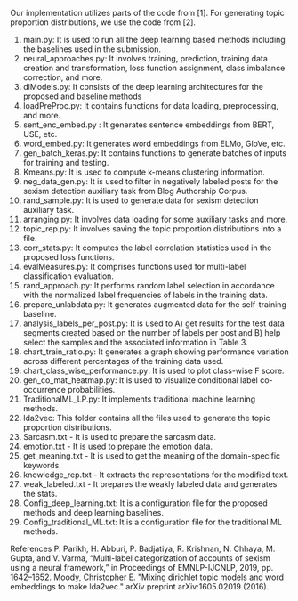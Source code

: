 Our implementation utilizes parts of the code from [1]. For generating topic proportion distributions, we use the code from [2].
1. main.py: It is used to run all the deep learning based methods including the baselines used in the submission.
2. neural_approaches.py:  It involves training, prediction, training data creation and transformation, loss function assignment, class imbalance correction, and more.
3. dlModels.py: It consists of the deep learning architectures for the proposed and baseline  methods
4. loadPreProc.py: It contains functions for data loading, preprocessing, and more.
5. sent_enc_embed.py : It generates sentence embeddings from BERT, USE, etc.
6. word_embed.py: It generates word embeddings from ELMo, GloVe, etc.
7. gen_batch_keras.py: It contains functions to generate batches of inputs for training and testing.
8. Kmeans.py: It is used to compute k-means clustering information.
9. neg_data_gen.py: It is used to filter in negatively labeled posts for the sexism detection auxiliary task from Blog Authorship Corpus.
10. rand_sample.py: It is used to generate data for sexism detection auxiliary task.
11. arranging.py: It involves data loading for some auxiliary tasks and more.
12. topic_rep.py: It involves saving the topic proportion distributions into a file.
13. corr_stats.py: It computes the label correlation statistics used in the proposed loss functions.
14. evalMeasures.py: It comprises functions used for multi-label classification evaluation.
15. rand_approach.py: It performs random label selection in accordance with the normalized label frequencies of labels in the training data.
16. prepare_unlabdata.py: It generates augmented data for the self-training baseline.
17. analysis_labels_per_post.py: It is used to A) get results for the test data segments created based on the number of labels per post and B) help select the samples and the associated information in Table 3.
18. chart_train_ratio.py: It generates a graph showing performance variation across different percentages of the training data used.
19. chart_class_wise_performance.py: It is used to plot class-wise F score.
20. gen_co_mat_heatmap.py: It is used to visualize conditional label co-occurrence probabilities.
21. TraditionalML_LP.py: It implements traditional machine learning methods.
22. lda2vec: This folder contains all the files used to generate the topic proportion distributions.
23. Sarcasm.txt - It is used to prepare the sarcasm data.
24. emotion.txt - It is used to prepare the emotion data.
25. get_meaning.txt - It is used to get the meaning of the domain-specific keywords. 
26. knowledge_rep.txt - It extracts the representations for the modified text.
27. weak_labeled.txt - It prepares the weakly labeled data and generates the stats.
28. Config_deep_learning.txt: It is a configuration file for the proposed methods and deep learning baselines.
29. Config_traditional_ML.txt: It is a configuration file for the traditional ML methods.
 
References
P. Parikh, H. Abburi, P. Badjatiya, R. Krishnan, N. Chhaya, M. Gupta, and V. Varma, “Multi-label categorization of accounts of sexism using a neural framework,” in Proceedings of EMNLP-IJCNLP, 2019, pp. 1642–1652.
Moody, Christopher E. "Mixing dirichlet topic models and word embeddings to make lda2vec." arXiv preprint arXiv:1605.02019 (2016).




